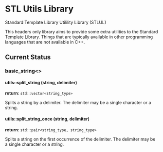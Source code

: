 # STL Utils Library

Standard Template Library Utilility Library (STLUL)

This headers only library aims to provide some extra utilities to the Standard Template Library. Things that are typically available in other programming languages that are not available in C++.

## Current Status
### basic_string<>
#### utils::split_string (string, delimiter)
__return__: `std::vector<string_type>`

Splits a string by a delimiter. The delimiter may be a single character or a string.

#### utils::split_string_once (string, delimiter)
__return__: `std::pair<string_type, string_type>`

Splits a string on the first occurrence of the delimiter. The delimiter may be a single character or a string.
